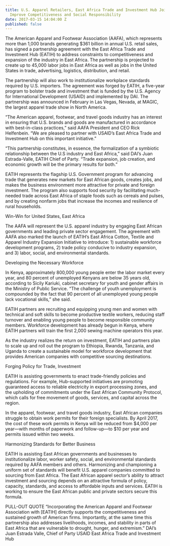 ```yaml
---
title: U.S. Apparel Retailers, East Africa Trade and Investment Hub Join Forces to
  Improve Competitiveness and Social Responsibility
date: 2017-03-15 14:04:00 Z
published: false
---
```


The American Apparel and Footwear Association (AAFA), which represents more than 1,000 brands generating $361 billion in annual U.S. retail sales, has signed a partnership agreement with the East Africa Trade and Investment Hub (EATIH) to address constraints to competitiveness and expansion of the industry in East Africa. The partnership is projected to create up to 45,000 labor jobs in East Africa as well as jobs in the United States in trade, advertising, logistics, distribution, and retail. 

The partnership will also work to institutionalize workplace standards required by U.S. importers. The agreement was forged by EATIH, a five-year program to bolster trade and investment that is funded by the U.S. Agency for International Development (USAID) and implemented by DAI. The partnership was announced in February in Las Vegas, Nevada, at MAGIC, the largest apparel trade show in North America.

“The American apparel, footwear, and travel goods industry has an interest in ensuring that U.S. brands and goods are manufactured in accordance with best-in-class practices,” said AAFA President and CEO Rick Helfenbein. “We are pleased to partner with USAID’s East Africa Trade and Investment Hub on this important initiative.”

“This partnership constitutes, in essence, the formalization of a symbiotic relationship between the U.S industry and East Africa,” said DAI’s Juan Estrada-Valle, EATIH Chief of Party. “Trade expansion, job creation, and economic growth will be the primary results for both.” 

EATIH represents the flagship U.S. Government program for advancing trade that generates new markets for East African goods, creates jobs, and makes the business environment more attractive for private and foreign investment. The program also supports food security by facilitating much-needed trade across East Africa of staple foods such as cereals and pulses, and by creating nonfarm jobs that increase the incomes and resilience of rural households.

Win-Win for United States, East Africa

The AAFA will represent the U.S. apparel industry by engaging East African governments and leading private sector engagement. The agreement with AAFA also marked the launch of EATIH’s East Africa Cotton, Textile and Apparel Industry Expansion Initiative to introduce: 1) sustainable workforce development programs, 2) trade policy conducive to industry expansion, and 3) labor, social, and environmental standards.

Developing the Necessary Workforce

In Kenya, approximately 800,000 young people enter the labor market every year, and 80 percent of unemployed Kenyans are below 35 years old, according to Sicily Kariuki, cabinet secretary for youth and gender affairs in the Ministry of Public Service. “The challenge of youth unemployment is compounded by the fact that 90 percent of all unemployed young people lack vocational skills,” she said.

EATIH partners are recruiting and equipping young men and women with technical and soft skills to become productive textile workers, reducing staff turnover and enabling young people to become responsible community members. Workforce development has already begun in Kenya, where EATIH partners will train the first 2,000 sewing machine operators this year. 

As the industry realizes the return on investment, EATIH and partners plan to scale up and roll out the program to Ethiopia, Rwanda, Tanzania, and Uganda to create a sustainable model for workforce development that provides American companies with competitive sourcing destinations.

Forging Policy for Trade, Investment

EATIH is assisting governments to enact trade-friendly policies and regulations. For example, Hub-supported initiatives are promoting guaranteed access to reliable electricity in export processing zones, and the upholding of commitments under the East African Community Protocol, which calls for free movement of goods, services, and capital across the region.

In the apparel, footwear, and travel goods industry, East African companies struggle to obtain work permits for their foreign specialists. By April 2017, the cost of these work permits in Kenya will be reduced from $4,000 per year—with months of paperwork and follow-up—to $10 per year and permits issued within two weeks. 

Harmonizing Standards for Better Business

EATIH is assisting East African governments and businesses to institutionalize labor, worker safety, social, and environmental standards required by AAFA members and others. Harmonizing and championing a uniform set of standards will benefit U.S. apparel companies committed to sourcing from East Africa. The East African apparel sector’s ability to attract investment and sourcing depends on an attractive formula of policy, capacity, standards, and access to affordable inputs and services. EATIH is working to ensure the East African public and private sectors secure this formula.

PULL-OUT QUOTE
“Incorporating the American Apparel and Footwear Association with [EATIH] directly supports the competitiveness and sustained growth of American firms. Importantly, at the same time this partnership also addresses livelihoods, incomes, and stability in parts of East Africa that are vulnerable to drought, hunger, and extremism.”
DAI’s Juan Estrada Valle, Chief of Party
USAID East Africa Trade and Investment Hub